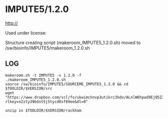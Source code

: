 IMPUTE5/1.2.0
========================

<http://>

Used under license:



Structure creating script (makeroom_IMPUTE5_1.2.0.sh) moved to /sw/bioinfo/IMPUTE5/makeroom_1.2.0.sh

LOG
---

    makeroom.sh -t IMPUTE5 -v 1.2.0 -f
    ./makeroom_IMPUTE5_1.2.0.sh
    source /sw/bioinfo/IMPUTE5/SOURCEME_IMPUTE5_1.2.0 && cd $TOOLDIR/$VERSION/src
    wget "https://www.dropbox.com/scl/fo/ukwimchnvp3utikrc3hdo/ALnlW6hpad9EjQ5Z3r6ffMw/impute5_v1.2.0.zip?rlkey=n2zty39bdst5j5tycd0sf89ee&dl=0"
    
    unzip in $TOOLDIR/$VERSION/rackham

